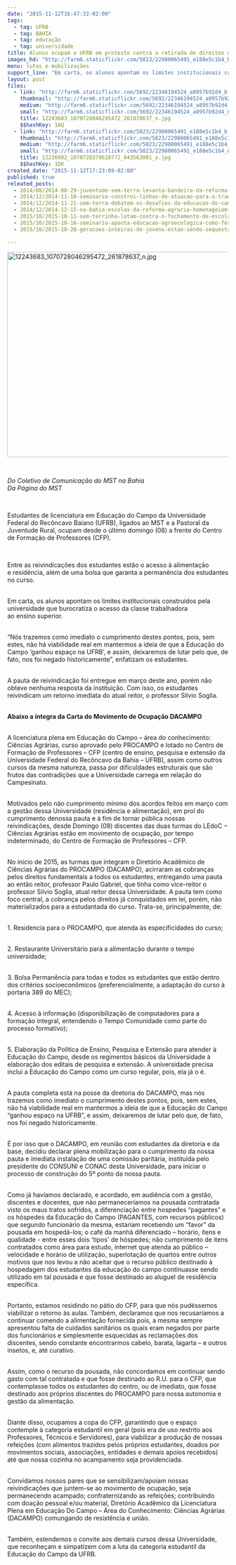 ```yaml
---
date: "2015-11-12T16:47:32-02:00"
tags:
  - tag: UFRB
  - tag: BAHIA
  - tag: educação
  - tag: universidade
title: Alunos ocupam a UFRB em protesto contra a retirada de direitos estudantis
images_hd: "http://farm6.staticflickr.com/5823/22980065491_e188e5c1b4_b.jpg"
menu: lutas e mobilizações
support_line: "Em carta, os alunos apontam os limites institucionais construídos pela universidade que burocratiza o acesso da classe trabalhadora ao ensino superior. "
layout: post
files:
  - link: "http://farm6.staticflickr.com/5692/22346194524_a8957b92d4_b.jpg"
    thumbnail: "http://farm6.staticflickr.com/5692/22346194524_a8957b92d4_t.jpg"
    medium: "http://farm6.staticflickr.com/5692/22346194524_a8957b92d4_z.jpg"
    small: "http://farm6.staticflickr.com/5692/22346194524_a8957b92d4_n.jpg"
    title: 12243683_1070728046295472_261878637_n.jpg
    $$hashKey: 1AQ
  - link: "http://farm6.staticflickr.com/5823/22980065491_e188e5c1b4_b.jpg"
    thumbnail: "http://farm6.staticflickr.com/5823/22980065491_e188e5c1b4_t.jpg"
    medium: "http://farm6.staticflickr.com/5823/22980065491_e188e5c1b4_z.jpg"
    small: "http://farm6.staticflickr.com/5823/22980065491_e188e5c1b4_n.jpg"
    title: 12236902_1070728379628772_643563001_o.jpg
    $$hashKey: 1DK
created_date: "2015-11-12T17:23:09-02:00"
published: true
releated_posts:
  - 2014/08/2014-08-29-juventude-sem-terra-levanta-bandeira-da-reforma-agraria-em-escola-publica.md
  - 2014/12/2014-11-10-seminario-constroi-linhas-de-atuacao-para-a-transicao-agroecologica-na-bahia.md
  - 2014/12/2014-11-21-sem-terra-debatem-os-desafios-da-educacao-do-campo-e-da-agroecologia.md
  - 2014/12/2014-12-15-na-bahia-escolas-da-reforma-agraria-homenageiam-os-30-anos-do-mst.md
  - 2015/10/2015-10-11-sem-terrinha-lutam-contra-o-fechamento-de-escolas-no-extremo-sul-da-bahia.md
  - 2015/10/2015-10-16-seminario-aponta-educacao-agroecologica-como-ferramenta-de-luta.md
  - 2015/10/2015-10-28-geracoes-inteiras-de-jovens-estao-sendo-sequestradas-pela-educacao-do-capital-afirma-pesquisador.md

---
```

<p><img alt="12243683_1070728046295472_261878637_n.jpg" height="467" src="http://farm6.staticflickr.com/5692/22346194524_a8957b92d4_b.jpg" width="700" /></p>

<p>&nbsp;</p>

<p><em>Do Coletivo de Comunica&ccedil;&atilde;o do MST na Bahia<br />
Da P&aacute;gina do MST</em></p>

<p>&nbsp;</p>

<p>Estudantes de licenciatura em Educa&ccedil;&atilde;o do Campo da Universidade Federal do Rec&ocirc;ncavo Baiano (UFRB), ligados ao MST e a Pastoral da Juventude Rural, ocupam&nbsp;desde o &uacute;ltimo domingo (08) a frente do Centro de Forma&ccedil;&atilde;o de Professores (CFP).</p>

<p>&nbsp;</p>

<p>Entre as reivindica&ccedil;&otilde;es dos estudantes est&atilde;o o acesso &agrave; alimenta&ccedil;&atilde;o e&nbsp;resid&ecirc;ncia, al&eacute;m de uma bolsa que garanta a perman&ecirc;ncia dos estudantes no curso.&nbsp;</p>

<p><br />
Em carta, os alunos&nbsp;apontam os limites institucionais constru&iacute;dos pela universidade que burocratiza&nbsp;o acesso da classe trabalhadora ao&nbsp;ensino&nbsp;superior.&nbsp;</p>

<p><br />
&ldquo;N&oacute;s trazemos como imediato o cumprimento destes pontos, pois, sem estes, n&atilde;o h&aacute; viabilidade real em mantermos a ideia de que a Educa&ccedil;&atilde;o do Campo &lsquo;ganhou espa&ccedil;o na UFRB&rsquo;, e assim, deixaremos de lutar pelo que, de fato, nos foi negado historicamente&rdquo;, enfatizam os estudantes.</p>

<p><br />
A pauta de reivindica&ccedil;&atilde;o foi entregue em mar&ccedil;o deste ano, por&eacute;m n&atilde;o obteve nenhuma resposta da institui&ccedil;&atilde;o. Com isso, os estudantes reivindicam um retorno imediata do atual reitor, o professor Silvio Soglia.</p>

<p><br />
<strong>Abaixo&nbsp;a &iacute;ntegra da Carta do Movimento de Ocupa&ccedil;&atilde;o DACAMPO</strong></p>

<p><br />
A licenciatura plena em Educa&ccedil;&atilde;o do Campo &ndash; &aacute;rea do conhecimento: Ci&ecirc;ncias Agr&aacute;rias, curso aprovado pelo PROCAMPO e lotado no Centro de Forma&ccedil;&atilde;o de Professores &ndash; CFP (centro de ensino, pesquisa e extens&atilde;o da Universidade Federal do Rec&ocirc;ncavo da Bahia &ndash; UFRB), assim como outros cursos da mesma natureza, passa por dificuldades estruturais que s&atilde;o frutos das contradi&ccedil;&otilde;es que a Universidade carrega em rela&ccedil;&atilde;o do Campesinato.</p>

<p><br />
Motivados pelo n&atilde;o cumprimento m&iacute;nimo dos acordos feitos em mar&ccedil;o com a gest&atilde;o dessa Universidade (resid&ecirc;ncia e alimenta&ccedil;&atilde;o), em prol do cumprimento denossa pauta e &agrave; fim de tornar p&uacute;blica nossas reivindica&ccedil;&otilde;es, desde Domingo (08) discentes das duas turmas do LEdoC &ndash; Ci&ecirc;ncias Agr&aacute;rias est&atilde;o em movimento de ocupa&ccedil;&atilde;o, por tempo indeterminado, do Centro de Forma&ccedil;&atilde;o de Professores &ndash; CFP.</p>

<p><br />
No in&iacute;cio de 2015, as turmas que integram o Diret&oacute;rio Acad&ecirc;mico de Ci&ecirc;ncias Agr&aacute;rias do PROCAMPO (DACAMPO), acirraram as cobran&ccedil;as pelos direitos fundamentais a todos os estudantes, entregando uma pauta ao ent&atilde;o reitor, professor Paulo Gabriel, que tinha como vice-reitor o professor Silvio Soglia, atual reitor dessa Universidade. A pauta tem como foco central, a cobran&ccedil;a pelos direitos j&aacute; conquistados em lei, por&eacute;m, n&atilde;o materializados para a estudantada do curso. Trata-se, principalmente, de:</p>

<p><br />
1. Residencia para o PROCAMPO, que atenda &agrave;s especificidades do curso;</p>

<p><br />
2. Restaurante Universit&aacute;rio para a alimenta&ccedil;&atilde;o durante o tempo universidade;</p>

<p><br />
3. Bolsa Perman&ecirc;ncia para todas e todos xs estudantes que est&atilde;o dentro dos crit&eacute;rios socioecon&ocirc;micos (preferencialmente, a adapta&ccedil;&atilde;o do curso &agrave; portaria 389 do MEC);</p>

<p><br />
4. Acesso &agrave; informa&ccedil;&atilde;o (disponibiliza&ccedil;&atilde;o de computadores para a forma&ccedil;&atilde;o integral, entendendo o Tempo Comunidade como parte do processo formativo);</p>

<p><br />
5. Elabora&ccedil;&atilde;o da Pol&iacute;tica de Ensino, Pesquisa e Extens&atilde;o para atender &agrave; Educa&ccedil;&atilde;o do Campo, desde os regimentos b&aacute;sicos da Universidade &agrave; elabora&ccedil;&atilde;o dos editais de pesquisa e extens&atilde;o. A universidade precisa inclui a Educa&ccedil;&atilde;o do Campo como um curso regular, pois, ela j&aacute; o &eacute;.&nbsp;</p>

<p><br />
A pauta completa est&aacute; na posse da diretoria do DACAMPO, mas n&oacute;s trazemos como imediato o cumprimento destes pontos, pois, sem estes, n&atilde;o h&aacute; viabilidade real em mantermos a ideia de que a Educa&ccedil;&atilde;o do Campo &ldquo;ganhou espa&ccedil;o na UFRB&rdquo;, e assim, deixaremos de lutar pelo que, de fato, nos foi negado historicamente.</p>

<p><br />
&Eacute; por isso que o DACAMPO, em reuni&atilde;o com estudantes da diretoria e da base, decidiu declarar plena mobiliza&ccedil;&atilde;o para o cumprimento da nossa pauta e imediata instala&ccedil;&atilde;o de uma comiss&atilde;o parit&aacute;ria, institu&iacute;da pelo presidente do CONSUNI e CONAC desta Universidade, para iniciar o processo de constru&ccedil;&atilde;o do 5&ordm; ponto da nossa pauta.&nbsp;</p>

<p><br />
Como j&aacute; hav&iacute;amos declarado, e acordado, em audi&ecirc;ncia com a gest&atilde;o, discentes e docentes, que n&atilde;o permanecer&iacute;amos na pousada contratada visto os maus tratos sofridos, a diferencia&ccedil;&atilde;o entre hospedes &ldquo;pagantes&rdquo; e os h&oacute;spedes da Educa&ccedil;&atilde;o do Campo (PAGANTES, com recursos p&uacute;blicos) que segundo funcion&aacute;rio da mesma, estariam recebendo um &ldquo;favor&rdquo; da pousada em hosped&aacute;-los; o caf&eacute; da manh&atilde; diferenciado &ndash; hor&aacute;rio, itens e qualidade - entre esses dois &#39;tipos&#39; de h&oacute;spedes; n&atilde;o cumprimento de itens contratados como &aacute;rea para estudo, internet que atenda ao p&uacute;blico &ndash; velocidade e hor&aacute;rio de utiliza&ccedil;&atilde;o, superlota&ccedil;&atilde;o de quartos entre outros motivos que nos levou a n&atilde;o aceitar que o recurso p&uacute;blico destinado &agrave; hospedagem dos estudantes da educa&ccedil;&atilde;o do campo continuasse sendo utilizado em tal pousada e que fosse destinado ao aluguel de resid&ecirc;ncia espec&iacute;fica.</p>

<p><br />
Portanto, estamos residindo no p&aacute;tio do CFP, para que n&oacute;s pud&eacute;ssemos viabilizar o retorno &agrave;s aulas. Tamb&eacute;m, declaramos que nos recusar&iacute;amos a continuar comendo a alimenta&ccedil;&atilde;o fornecida pois, a mesma sempre apresentou falta de cuidados sanit&aacute;rios os quais eram negados por parte dos funcion&aacute;rios e simplesmente esquecidas as reclama&ccedil;&otilde;es dos discentes, sendo constante encontrarmos cabelo, barata, lagarta &ndash; e outros insetos, e, at&eacute; curativo.</p>

<p><br />
Assim, como o recurso da pousada, n&atilde;o concordamos em continuar sendo gasto com tal contratada e que fosse destinado ao R.U. para o CFP, que contemplasse todos os estudantes do centro, ou de imediato, que fosse destinado aos pr&oacute;prios discentes do PROCAMPO para nossa autonomia e gest&atilde;o da alimenta&ccedil;&atilde;o.</p>

<p><br />
Diante disso, ocupamos a copa do CFP, garantindo que o espa&ccedil;o contemple &agrave; categoria estudantil em geral (pois era de uso restrito aos Professores, T&eacute;cnicos e Servidores), para viabilizar a produ&ccedil;&atilde;o de nossas refei&ccedil;&otilde;es (com alimentos trazidos pelos pr&oacute;prios estudantes, doados por movimentos sociais, associa&ccedil;&otilde;es, entidades e demais apoios recebidos) at&eacute; que nossa cozinha no acampamento seja providenciada.</p>

<p><br />
Convidamos nossos pares que se sensibilizam/apoiam nossas reivindica&ccedil;&otilde;es que juntem-se ao movimento de ocupa&ccedil;&atilde;o, seja permanecendo acampado; confraternizando as refei&ccedil;&otilde;es; contribuindo com doa&ccedil;&atilde;o pessoal e/ou material, Diret&oacute;rio Acad&ecirc;mico da Licenciatura Plena em Educa&ccedil;&atilde;o Do Campo &ndash; &Aacute;rea do Conhecimento: Ci&ecirc;ncias Agr&aacute;rias (DACAMPO) comungando de resist&ecirc;ncia e uni&atilde;o.</p>

<p><br />
Tamb&eacute;m, estendemos o convite aos demais cursos dessa Universidade, que reconhe&ccedil;am e simpatizem com a luta da categoria estudantil da Educa&ccedil;&atilde;o do Campo da UFRB.</p>
